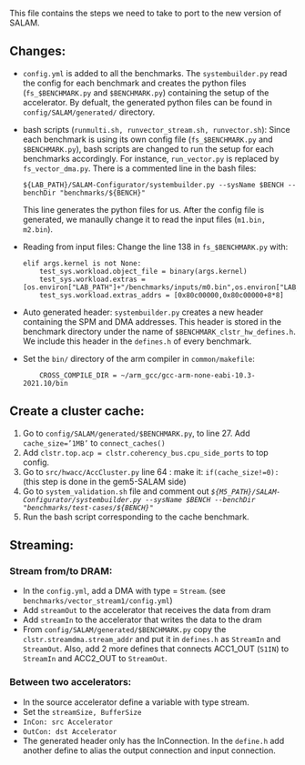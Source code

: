 This file contains the steps we need to take to port to the new version of SALAM.
## Changes:
- `config.yml` is added to all the benchmarks. The `systembuilder.py` read the config for each benchmark and creates the python files (`fs_$BENCHMARK.py` and `$BENCHMARK.py`) containing the setup of the accelerator. By defualt, the generated python files can be found in `config/SALAM/generated/` directory. 
- bash scripts (`runmulti.sh, runvector_stream.sh, runvector.sh`): Since each benchmark is using its own config file (`fs_$BENCHMARK.py` and `$BENCHMARK.py`), bash scripts are changed to run the setup for each benchmarks accordingly. For instance, `run_vector.py` is replaced by `fs_vector_dma.py`.
There is a commented line in the bash files:
    ```
    ${LAB_PATH}/SALAM-Configurator/systembuilder.py --sysName $BENCH --benchDir "benchmarks/${BENCH}"
    ```
    This line generates the python files for us. After the config file is generated, we manaully change it to read the input files (`m1.bin, m2.bin`).
- Reading from input files: Change the line 138 in `fs_$BENCHMARK.py` with:
    ```
    elif args.kernel is not None:
        test_sys.workload.object_file = binary(args.kernel)
        test_sys.workload.extras = [os.environ["LAB_PATH"]+"/benchmarks/inputs/m0.bin",os.environ["LAB_PATH"]+"/benchmarks/inputs/m1.bin"]
        test_sys.workload.extras_addrs = [0x80c00000,0x80c00000+8*8]
    ```
- Auto generated header: `systembuilder.py` creates a new header containing the SPM and DMA addresses. This header is stored in the benchmark directory under the name of `$BENCHMARK_clstr_hw_defines.h`. We include this header in the `defines.h` of every benchmark.

- Set the `bin/` directory of the arm compiler in `common/makefile`:
    ```
        CROSS_COMPILE_DIR = ~/arm_gcc/gcc-arm-none-eabi-10.3-2021.10/bin
    ```

## Create a cluster cache:
1. Go to `config/SALAM/generated/$BENCHMARK.py`, to line 27. Add `cache_size=’1MB’` to `connect_caches()`
2. Add `clstr.top.acp = clstr.coherency_bus.cpu_side_ports` to top config.
3. Go to `src/hwacc/AccCluster.py` line 64 : make it: `if(cache_size!=0):` (this step is done in the gem5-SALAM side)
4. Go to `system_validation.sh` file and comment out *`${M5_PATH}/SALAM-Configurator/systembuilder.py --sysName $BENCH --benchDir "benchmarks/test-cases/${BENCH}"`*
5. Run the bash script corresponding to the cache benchmark.

## Streaming:
### Stream from/to DRAM:
- In the `config.yml`, add a DMA with type = `Stream`. (see `benchmarks/vector_stream1/config.yml`) 
- Add `streamOut` to the accelerator that receives the data from dram
- Add `streamIn` to the accelerator that writes the data to the dram
- From `config/SALAM/generated/$BENCHMARK.py` copy the `clstr.streamdma.stream_addr` and put it in `defines.h` as `StreamIn` and `StreamOut`. Also, add 2 more defines that connects ACC1_OUT (`S1IN`) to `StreamIn` and ACC2_OUT to `StreamOut`.

### Between two accelerators:
- In the source accelerator define a variable with type stream.
- Set the `streamSize, BufferSize`
- `InCon: src Accelerator`
- `OutCon: dst Accelerator`
- The generated header only has the InConnection. In the `define.h` add another define to alias the output connection and input connection.